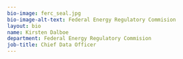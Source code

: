 ```yaml
---
bio-image: ferc_seal.jpg
bio-image-alt-text: Federal Energy Regulatory Commision
layout: bio
name: Kirsten Dalboe
department: Federal Energy Regulatory Commision
job-title: Chief Data Officer
---
```

